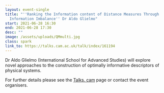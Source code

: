 ```yaml
---
layout: event-single
title: "''Ranking the Information content of Distance Measures Through the
  Information Imbalance'' Dr Aldo Glielmo"
start: 2021-06-28 16:30
end: 2021-06-28 17:30
desc: ""
image: /assets/uploads/QMmulti.jpg
class: spark
link_to: https://talks.cam.ac.uk/talk/index/161194
---
```

Dr Aldo Glielmo (International School for Advanced Studies) will explore novel approaches to the construction of optimally informative descriptors of physical systems.

For further details please see the [Talks. cam](https://talks.cam.ac.uk/talk/index/195388) page or contact the event organisers.